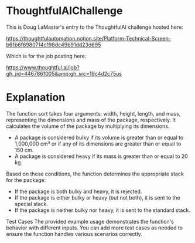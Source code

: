 # ThoughtfulAIChallenge

This is Doug LaMaster's entry to the ThoughtfulAI challenge hosted here:

https://thoughtfulautomation.notion.site/Platform-Technical-Screen-b61b6f6980714c198dc49b91dd23d695

Which is for the job posting here:

https://www.thoughtful.ai/job?gh_jid=4467861005&amp;gh_src=19c4d2c75us

# Explanation

The function sort takes four arguments: width, height, length, and mass, representing the dimensions and mass of the package, respectively.
It calculates the volume of the package by multiplying its dimensions.
 - A package is considered bulky if its volume is greater than or equal to 1,000,000 cm³ or if any of its dimensions are greater than or equal to 150 cm.
 - A package is considered heavy if its mass is greater than or equal to 20 kg.

Based on these conditions, the function determines the appropriate stack for the package:
 - If the package is both bulky and heavy, it is rejected.
 - If the package is either bulky or heavy (but not both), it is sent to the special stack.
 - If the package is neither bulky nor heavy, it is sent to the standard stack.

Test Cases
The provided example usage demonstrates the function's behavior with different inputs. You can add more test cases as needed to ensure the function handles various scenarios correctly.
